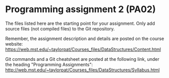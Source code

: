 Programming assignment 2 (PA02)
==============================

The files listed here are the starting point for your assignment. 
Only add source files (not compiled files) to the Git repository.

Remember, the assignment description and details are posted on the course website:
https://web.mst.edu/~taylorpat/Courses_files/DataStructures/Content.html

Git commands and a Git cheatsheet are posted at the following link, under the heading "Programming Assignments":
http://web.mst.edu/~taylorpat/Courses_files/DataStructures/Syllabus.html

